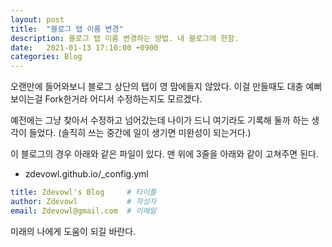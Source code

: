 ```yaml
---
layout: post
title:  "블로그 탭 이름 변경"
description: 블로그 탭 이름 변경하는 방법. 내 블로그에 한함.
date:   2021-01-13 17:10:00 +0900
categories: Blog
---
```

오랜만에 들어와보니 블로그 상단의 탭이 영 맘에들지 않았다. 
이걸 만들때도 대충 예뻐보이는걸 Fork한거라 어디서 수정하는지도 모르겠다.

예전에는 그냥 찾아서 수정하고 넘어갔는데
나이가 드니 여기라도 기록해 둘까 하는 생각이 들었다.
(솔직히 쓰는 중간에 일이 생기면 미완성이 되는거다.)

이 블로그의 경우 아래와 같은 파일이 있다. 맨 위에 3줄을 아래와 같이 고쳐주면 된다.

* zdevowl.github.io/_config.yml
```yml
title: Zdevowl's Blog     # 타이틀
author: Zdevowl           # 작성자
email: Zdevowl@gmail.com  # 이메일
```

미래의 나에게 도움이 되길 바란다.
